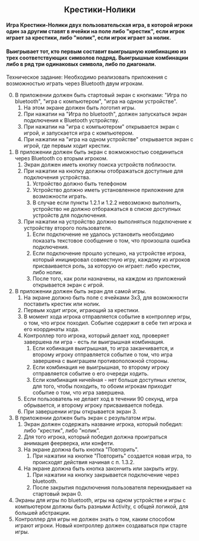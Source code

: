 <h2 align="center">Крестики-Нолики</h2>
<h4>Игра Крестики-Нолики двух пользовательская игра, в которой игроки один за другим ставят в
ячейки на поле либо "крестик", если игрок играет за крестики, либо "нолик", если игрок
играет за нолик. </h4>
<h4>Выигрывает тот, кто первым составит выигрышную комбинацию из трех соответствующих символов
подряд. Выигрышные комбинации либо в ряд три одинаковых символа, либо по диагонали. </h4>

Техническое задание:
Необходимо реализовать приложения с возможностью играть через Bluetooth двум игрокам.

0. В приложении должен быть стартовый экран с кнопками: "Игра по bluetooth", "игра с компьютером",
   "игра на одном устройстве".
    1. На этом экране должен быть логотип игры.
    2. При нажатии на "Игра по bluetooth", должен запускаться экран подключения к Bluetooth
       устройству.
    3. При нажатии на "игра с компьютером" открывается экран с игрой, и запускается игра с
       компьютером.
    4. При нажатии на "игра на одном устройстве" открывается экран с игрой, где первым ходит
       крестик.
1. В приложении должен быть экран с вожможностью соединиться через Bluetooth со вторым игроком.
    1. Экран должен иметь кнопку поиска устройств поблизости.
    2. При нажатии на кнопку должны отображаться доступные для подключения устройства.
        1. Устройство должно быть телефоном
        2. Устройство должно иметь установленное приложение для возможности играть.
        3. В случае если пункты 1.2.1 и 1.2.2 невозможно выполнить, устройство не должно
           отборажаться в списке доступных устройств для подключения.
    3. При нажатии на устройство должно выполняться подключение к устройству второго пользователя.
        1. Если подключение не удалось установить необходимо показать текстовое сообщение о том,
           что произошла ошибка подключения.
        2. Если подключение прошло успешно, на устройстве игрока, который инициировал совместную
           игру, каждому из игроков присваивается роль, за которую он играет: либо крестик, либо
           нолик.
        3. После того, как роли назначены, на каждом из приложений открывается экран с игрой.
2. В приложении должен быть экран для самой игры.
    1. На экране должно быть поле с ячейками 3х3, для возможности поставить крестик или нолик.
    2. Первым ходит игрок, играющий за крестики.
    3. В момент хода игрока отправляется событие в контроллер игры, о том, что игрок походил.
       Событие содержит в себе тип игрока и его координаты хода.
    4. Контроллер того игрока, который делает ход, проверяет завершена ли игра - есть ли
       выигрышная комбинация.
        1. Если кобинация выигрышная, то игра заканчивается, и второму игроку отправляется
           событие о том, что игра завершена с выиграшем противоположной стороны.
        2. Если комбинация не выигрышная, то второму игроку отправляется событие о его
           очереди ходить.
        3. Если комбинация ничейная - нет больше доступных клеток, для того, чтобы походить,
           то обоим игрокам приходит событие о том, что игра завершена.
    5. Если пользователь не делает ход в течении 90 секунд, игра обрывается, и второму
       игроку присваивается победа.
    6. При завершении игры открывается экран 3.
3. В приложении должен быть экран с результатом игры.
    1. Экран должен содержать название игрока, который победил: либо "крестик", либо "нолик".
    2. Для того игрока, который победил должна проиграться анимация феерверка, или конфети.
    3. На экране должна быть кнопка "Повторить".
        1. При нажатии на кнопке "Повторить" создается новая игра, то происходят действия начиная с
           п. 1.3.2.
    4. На экране должна быть кнопка закончить или закрыть игру.
        1. При нажатии на кнопку закрывается подключение через bluetooth.
        2. После закрытия подключения пользователя перекидывает на стартовый экран 0.
4. Экраны для игры по bluetooth, игры на одном устройстве и игры с компьютером должны быть разными
   Activity, с общей логикой, для большей абстракции.
5. Контроллер для игры не должен знать о том, каким способом играют игроки. Новый контроллер
   должен создаваться при старте игры.